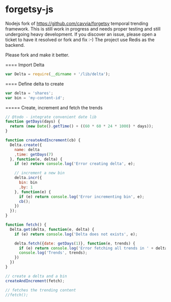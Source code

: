 forgetsy-js
===========

Nodejs fork of https://github.com/cavvia/forgetsy temporal trending framework. This is still work in progress and needs proper testing and still undergoing heavy development. If you discover an issue, please open a ticket to have it resolved or fork and fix :-) The project use Redis as the backend. 

Please fork and make it better.

==== Import Delta

```javascript
var Delta = require(__dirname + '/lib/delta');
```

==== Define delta to create
```javascript
var delta = 'shares';
var bin = 'my-content-id';
```

===== Create, increment and fetch the trends 
```javascript
// @todo - integrate convenient date lib
function getDays(days) {
  return (new Date().getTime() + ((60 * 60 * 24 * 1000) * days));
}

function createAndIncrement(cb) {
  Delta.create({
    name: delta
    ,time: getDays(7)
  }, function(e, delta) {
    if (e) return console.log('Error creating delta', e);

    // increment a new bin
    delta.incr({
      bin: bin
      ,by: 1
    }, function(e) {
      if (e) return console.log('Error incrementing bin', e);
      cb();
    })
  });
}

function fetch() {
  Delta.get(delta, function(e, delta) {
    if (e) return console.log('Delta does not exists', e);

    delta.fetch({date: getDays(1)}, function(e, trends) {
      if (e) return console.log('Error fetching all trends in ' + delta);
      console.log('Trends', trends);
    })
  })
}

// create a delta and a bin
createAndIncrement(fetch);

// fetches the trending content
//fetch();
```
